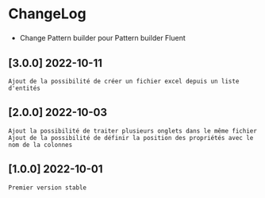 # ChangeLog

###

- Change Pattern builder pour Pattern builder Fluent

## [3.0.0] 2022-10-11

    Ajout de la possibilité de créer un fichier excel depuis un liste d'entités

## [2.0.0] 2022-10-03

    Ajout la possibilité de traiter plusieurs onglets dans le même fichier
    Ajout de la possibilité de définir la position des propriétés avec le nom de la colonnes

## [1.0.0] 2022-10-01

    Premier version stable
